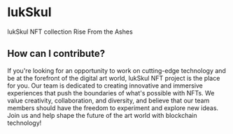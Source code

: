 
# lukSkul
lukSkul NFT collection
Rise From the Ashes 

## How can I contribute?
If you're looking for an opportunity to work on cutting-edge technology and be at the forefront of the digital art world, lukSkul NFT project is the place for you. Our team is dedicated to creating innovative and immersive experiences that push the boundaries of what's possible with NFTs. We value creativity, collaboration, and diversity, and believe that our team members should have the freedom to experiment and explore new ideas. Join us and help shape the future of the art world with blockchain technology!